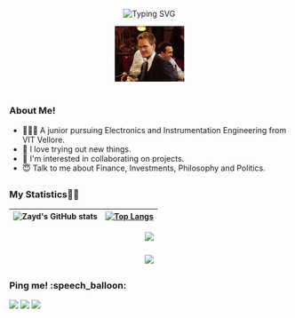 <div align = center> 
  
  ![Typing SVG](https://readme-typing-svg.herokuapp.com?font=Architects+Daughter&color=7AF79A&size=30&lines=Hey!+It's+Zayd;)

  <img src = "https://github.com/Zayd1602/Zayd1602/blob/main/gifs/wink.gif" height=100/>
  <h1></h1>
  
</div> 
  
<h3>About Me!</h3>
  <ul>
    <li> 👨🏻‍🎓 A junior pursuing Electronics and Instrumentation Engineering from VIT Vellore.
    <li> 🧐 I love trying out new things.
    <li> 👻 I'm interested in collaborating on projects.
    <li> 😇 Talk to me about Finance, Investments, Philosophy and Politics. 
  </ul>  
  
  <h2></h2>
<h3>My Statistics👨‍💻</h3>
<div align = center>   

| ![Zayd's GitHub stats](https://github-readme-stats.vercel.app/api?username=Zayd1602&count_private=true&hide_border=true&include_all_commits=true&theme=cobalt) | [![Top Langs](https://github-readme-stats.vercel.app/api/top-langs/?username=zayd1602&layout=compact&theme=cobalt)](https://github.com/zayd1602/github-readme-stats) |
| ------------- | ------------- |

<img align=center src="https://github-readme-streak-stats.herokuapp.com/?user=Zayd1602&show_icons=true&count_private=true&theme=cobalt"/>
  <br>
<h3></h3>
<img align=center src="https://github-profile-summary-cards.vercel.app/api/cards/profile-details?username=Zayd1602&theme=dracula"/>
</div> 
  
<h2></h2>
<h3>Ping me! :speech_balloon:</h3>
 <p><p>
 <a href= "https://www.linkedin.com/in/md-zayd"><img src="https://img.shields.io/badge/LinkedIn-0077B5?style=for-the-badge&logo=linkedin&logoColor=white"></a>
 <a href= "https://discord.com/channels/Zayd#2162"><img src="https://img.shields.io/badge/Discord-7289DA?style=for-the-badge&logo=discord&logoColor=white"></a>
 <a href= "https://twitter.com/Md_Z16"><img src="https://img.shields.io/badge/Twitter-1DA1F2?style=for-the-badge&logo=twitter&logoColor=white"></a>
 </p>
